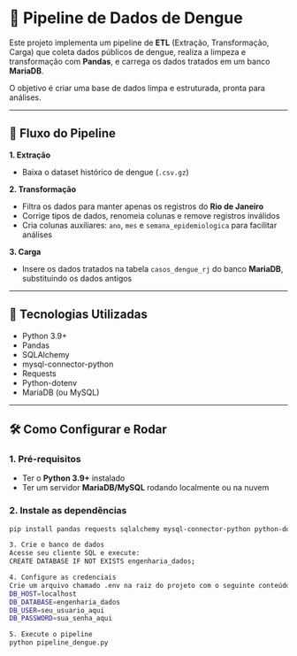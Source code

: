 # 🚀 Pipeline de Dados de Dengue

Este projeto implementa um pipeline de **ETL** (Extração, Transformação, Carga) que coleta dados públicos de dengue, realiza a limpeza e transformação com **Pandas**, e carrega os dados tratados em um banco **MariaDB**.

O objetivo é criar uma base de dados limpa e estruturada, pronta para análises.

---

## 🧱 Fluxo do Pipeline

**1. Extração**  
- Baixa o dataset histórico de dengue (`.csv.gz`)

**2. Transformação**  
- Filtra os dados para manter apenas os registros do **Rio de Janeiro**  
- Corrige tipos de dados, renomeia colunas e remove registros inválidos  
- Cria colunas auxiliares: `ano`, `mes` e `semana_epidemiologica` para facilitar análises

**3. Carga**  
- Insere os dados tratados na tabela `casos_dengue_rj` do banco **MariaDB**, substituindo os dados antigos

---

## 🔧 Tecnologias Utilizadas

- Python 3.9+
- Pandas
- SQLAlchemy
- mysql-connector-python
- Requests
- Python-dotenv
- MariaDB (ou MySQL)

---

## 🛠️ Como Configurar e Rodar

### 1. Pré-requisitos

- Ter o **Python 3.9+** instalado  
- Ter um servidor **MariaDB/MySQL** rodando localmente ou na nuvem

### 2. Instale as dependências

```bash
pip install pandas requests sqlalchemy mysql-connector-python python-dotenv

3. Crie o banco de dados
Acesse seu cliente SQL e execute:
CREATE DATABASE IF NOT EXISTS engenharia_dados;

4. Configure as credenciais
Crie um arquivo chamado .env na raiz do projeto com o seguinte conteúdo:
DB_HOST=localhost
DB_DATABASE=engenharia_dados
DB_USER=seu_usuario_aqui
DB_PASSWORD=sua_senha_aqui

5. Execute o pipeline
python pipeline_dengue.py
